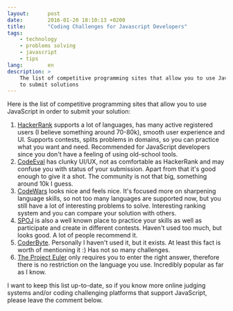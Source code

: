 ```yaml
---
layout:      post
date:        2016-01-20 18:10:13 +0200
title:       "Coding Challenges for Javascript Developers"
tags:
    - technology
    - problems solving
    - javascript
    - tips
lang:        en
description: >
    The list of competitive programming sites that allow you to use JavaScript
    to submit solutions
---
```

Here is the list of competitive programming sites that allow you to use JavaScript in order to submit your solution:

1. [HackerRank](https://www.hackerrank.com/) supports a lot of languages, has many active registered users (I believe something around 70-80k), smooth user experience and UI. Supports contests, splits problems in domains, so you can practice what you want and need. Recommended for JavaScript developers since you don't have a feeling of using old-school tools.
1. [CodeEval](https://www.codeeval.com/) has clunky UI/UX, not as comfortable as HackerRank and may confuse you with status of your submission. Apart from that it's good enough to give it a shot. The community is not that big, something around 10k I guess.
1. [CodeWars](http://www.codewars.com/) looks nice and feels nice. It's focused more on sharpening language skills, so not too many languages are supported now, but you still have a lot of interesting problems to solve. Interesting ranking system and you can compare your solution with others.
1. [SPOJ](http://www.spoj.com/) is also a well known place to practice your skills as well as participate and create in different contests. Haven't used too much, but looks good. A lot of people recommend it.
1. [CoderByte](https://coderbyte.com/challenges/). Personally I haven't used it, but it exists. At least this fact is worth of mentioning it :) Has not so many challenges.
1. [The Project Euler](http://projecteuler.net/) only requires you to enter the right answer, therefore there is no restriction on the language you use. Incredibly popular as far as I know.

I want to keep this list up-to-date, so if you know more online judging systems and/or coding challenging platforms that support JavaScript, please leave the comment below.
